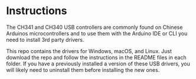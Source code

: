 # Instructions

The CH341 and CH340 USB controllers are commonly found on Chinese Arduinos microcontrollers and to use them with the Arduino IDE or CLI you need to install 3rd party drivers.

This repo contains the drivers for Windows, macOS, and Linux. Just download the repo and follow the instructions in the README files in each folder. If you have a previously installed a version of these USB drivers, you will likely need to uninstall them before installing the new ones.
